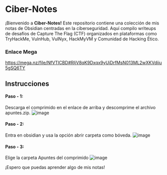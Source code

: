 # Ciber-Notes

¡Bienvenido a **Ciber-Notes!** Este repositorio contiene una colección de mis notas de Obsidian centradas en la ciberseguridad. Aquí compilo writeups de desafíos de Capture The Flag (CTF) organizados en plataformas como TryHackMe, VulnHub, VulNyx, HackMyVM y Comunidad de Hacking Ético.

### Enlace Mega
https://mega.nz/file/NfVTlCBD#RIjV8qK9Dxqx9yUiDrfMsN013ML2wXKVdiiu5gSQ6TY

## Instrucciones
#### Paso - 1:
Descarga el comprimido en el enlace de arriba y descomprime el archivo apuntes.zip.
![image](https://github.com/Dfpello/Ciber-Notes/assets/48693133/fbf6ae78-f580-4f25-99d2-707f571f565c)

#### Paso - 2:
Entra en obsidian y usa la opción abrir carpeta como bóveda.
![image](https://github.com/Dfpello/Ciber-Notes/assets/48693133/7c8466be-5b46-4395-bb9c-e39d305cb540)

#### Paso - 3:
Elige la carpeta Apuntes del comprimido
![image](https://github.com/Dfpello/Ciber-Notes/assets/48693133/24dfc058-9d9b-4e06-aa23-b2e6c066aa51)

¡Espero que puedas aprender algo de mis notas!

